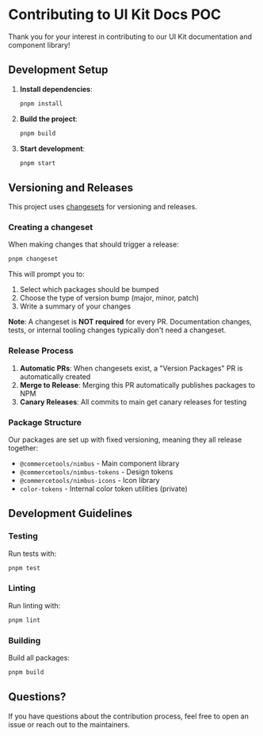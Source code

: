# Contributing to UI Kit Docs POC

Thank you for your interest in contributing to our UI Kit documentation and
component library!

## Development Setup

1. **Install dependencies**:

   ```bash
   pnpm install
   ```

2. **Build the project**:

   ```bash
   pnpm build
   ```

3. **Start development**:
   ```bash
   pnpm start
   ```

## Versioning and Releases

This project uses [changesets](https://github.com/changesets/changesets) for
versioning and releases.

### Creating a changeset

When making changes that should trigger a release:

```bash
pnpm changeset
```

This will prompt you to:

1. Select which packages should be bumped
2. Choose the type of version bump (major, minor, patch)
3. Write a summary of your changes

**Note**: A changeset is **NOT required** for every PR. Documentation changes,
tests, or internal tooling changes typically don't need a changeset.

### Release Process

1. **Automatic PRs**: When changesets exist, a "Version Packages" PR is
   automatically created
2. **Merge to Release**: Merging this PR automatically publishes packages to NPM
3. **Canary Releases**: All commits to main get canary releases for testing

### Package Structure

Our packages are set up with fixed versioning, meaning they all release
together:

- `@commercetools/nimbus` - Main component library
- `@commercetools/nimbus-tokens` - Design tokens
- `@commercetools/nimbus-icons` - Icon library
- `color-tokens` - Internal color token utilities (private)

## Development Guidelines

### Testing

Run tests with:

```bash
pnpm test
```

### Linting

Run linting with:

```bash
pnpm lint
```

### Building

Build all packages:

```bash
pnpm build
```

## Questions?

If you have questions about the contribution process, feel free to open an issue
or reach out to the maintainers.
